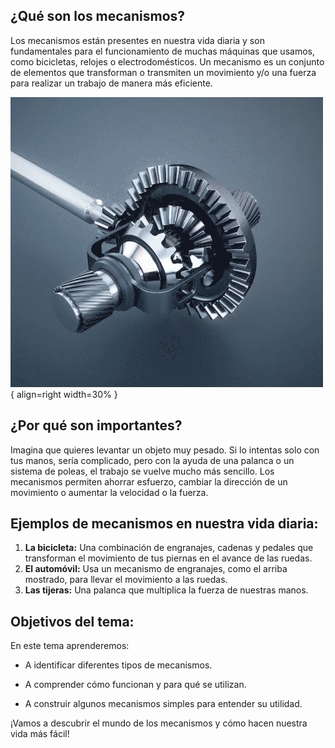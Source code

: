 ## ¿Qué son los mecanismos?

Los mecanismos están presentes en nuestra vida diaria y son fundamentales para el funcionamiento de muchas máquinas que usamos, como bicicletas, relojes o electrodomésticos. Un mecanismo es un conjunto de elementos que transforman o transmiten un movimiento y/o una fuerza para realizar un trabajo de manera más eficiente. 

![diferencial](media\diferencial.gif){ align=right width=30% }


## ¿Por qué son importantes? 

Imagina que quieres levantar un objeto muy pesado. Si lo intentas solo con tus manos, sería complicado, pero con la ayuda de una palanca o un sistema de poleas, el trabajo se vuelve mucho más sencillo. Los mecanismos permiten ahorrar esfuerzo, cambiar la dirección de un movimiento o aumentar la velocidad o la fuerza.

## Ejemplos de mecanismos en nuestra vida diaria:

1. **La bicicleta:** Una combinación de engranajes, cadenas y pedales que transforman el movimiento de tus piernas en el avance de las ruedas.  
2. **El automóvil:** Usa un mecanismo de engranajes, como el arriba mostrado, para llevar el movimiento a las ruedas.  
3. **Las tijeras:** Una palanca que multiplica la fuerza de nuestras manos.  

## Objetivos del tema:  

En este tema aprenderemos:  

- A identificar diferentes tipos de mecanismos.

- A comprender cómo funcionan y para qué se utilizan.  

- A construir algunos mecanismos simples para entender su utilidad.

¡Vamos a descubrir el mundo de los mecanismos y cómo hacen nuestra vida más fácil!